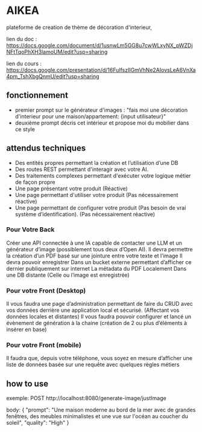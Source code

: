 # AIKEA
plateforme de creation de thème de décoration d'interieur,

lien du doc : https://docs.google.com/document/d/1usnwLm5GG8u7cwWLxyNX_pWZDjNFtTqoPhXH3lamoUM/edit?usp=sharing

lien du cours : https://docs.google.com/presentation/d/16FulfszIIGmVhNe2AIovsLeA6VnXa4pm_TshXbgQnmU/edit?usp=sharing

## fonctionnement

- premier prompt sur le générateur d'images : "fais moi une décoration d'interieur pour une maison/appartement: {input utilisateur}"
- deuxième prompt décris cet intérieur et propose moi du mobilier dans ce style

## attendus techniques

- Des entités propres permettant la création et l’utilisation d’une DB
- Des routes REST permettant d'interagir avec votre AI.
- Des traitements complexes permettant d'exécuter votre logique métier de façon propre
- Une page présentant votre produit (Réactive)
- Une page permettant d'utiliser votre produit (Pas nécessairement réactive)
- Une page permettant de configurer votre produit (Pas besoin de vrai système d’identification). (Pas nécessairement réactive)

### Pour Votre Back
Créer une API connectée à une IA capable de contacter une LLM et un générateur d’image (possiblement tous deux d’Open AI).
Il devra permettre la création d’un PDF basé sur une jointure entre votre texte et l’image
Il devra pouvoir enregistrer
Dans un bucket externe permettant d’afficher ce dernier publiquement sur internet
La métadata du PDF
Localement
Dans une DB distante (Celle ou l’image est enregistrée)

### Pour votre Front (Desktop)
Il vous faudra une page d’administration permettant de faire du CRUD avec vos données derrière une application local et sécurisé. (Affectant vos données locales et distantes)
Il vous faudra pouvoir configurer et lancé un évènement de génération à la chaine (création de 2 ou plus d’éléments à insérer en base)

### Pour votre Front (mobile)
Il faudra que, depuis votre téléphone, vous soyez en mesure d’afficher une liste de données basée sur une requête avec quelques règles métiers 


## how to use

exemple:
POST http://localhost:8080/generate-image/justImage

body: {
"prompt": "Une maison moderne au bord de la mer avec de grandes fenêtres, des meubles minimalistes et une vue sur l'océan au coucher du soleil",
"quality": "High"
}
